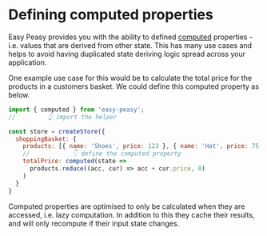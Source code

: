 # Defining computed properties

Easy Peasy provides you with the ability to defined [computed](/docs/api/computed) properties - i.e. values that are derived from other state. This has many use cases and helps to avoid having duplicated state deriving logic spread across your application.

One example use case for this would be to calculate the total price for the products in a customers basket. We could define this computed property as below.

```javascript
import { computed } from 'easy-peasy';
//         👆 import the helper

const store = createStore({
  shoppingBasket: {
    products: [{ name: 'Shoes', price: 123 }, { name: 'Hat', price: 75 }],
    //            👇 define the computed property
    totalPrice: computed(state =>
      products.reduce((acc, cur) => acc + cur.price, 0)
    )
  }
}
```

Computed properties are optimised to only be calculated when they are accessed, i.e. lazy computation. In addition to this they cache their results, and will only recompute if their input state changes.

